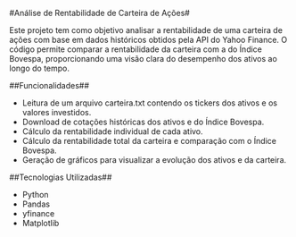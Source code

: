 #Análise de Rentabilidade de Carteira de Ações#

Este projeto tem como objetivo analisar a rentabilidade de uma carteira de ações com base em dados históricos obtidos pela API do Yahoo Finance. O código permite comparar a rentabilidade da carteira com a do Índice Bovespa, proporcionando uma visão clara do desempenho dos ativos ao longo do tempo.

##Funcionalidades##

- Leitura de um arquivo carteira.txt contendo os tickers dos ativos e os valores investidos.
- Download de cotações históricas dos ativos e do Índice Bovespa.
- Cálculo da rentabilidade individual de cada ativo.
- Cálculo da rentabilidade total da carteira e comparação com o Índice Bovespa.
- Geração de gráficos para visualizar a evolução dos ativos e da carteira.

##Tecnologias Utilizadas##

- Python
- Pandas
- yfinance
- Matplotlib
